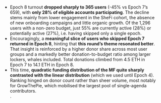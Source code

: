 
<ul>
  <li>Epoch 8 turnout <b>dropped sharply to 365 users</b> (-45% vs Epoch 7’s 659), with <b>only 28% of eligible accounts participating</b>. The decline stems mainly from lower engagement in the SheFi cohort, the absence of new onboarding campaigns and little organic growth. Of the 1,296 users with a non-zero budget, just 55% are currently active (28%) or potentially active (27%), i.e. having skipped only a single epoch.</li>

  <li>Encouragingly, a <b>meaningful slice of users who skipped Epoch 7 returned in Epoch 8</b>, hinting that <b>this round’s theme resonated better</b>. That insight is reinforced by a higher donor share across most user groups and a markedly better donation-to-budget ratio among larger lockers, whales included. Total donations climbed from 4.5 ETH in Epoch 7 to 14.1 ETH in Epoch 8.</li>

  <li>This time, <b>quadratic funding distribution of the MF quite sharply contrasted with the linear distribution</b> (which we used until Epoch 4). Ranking hinged on donor count rather than sheer volume, most notably for GrowThePie, which mobilised the largest pool of single-agenda contributors.</li>.
</ul> 